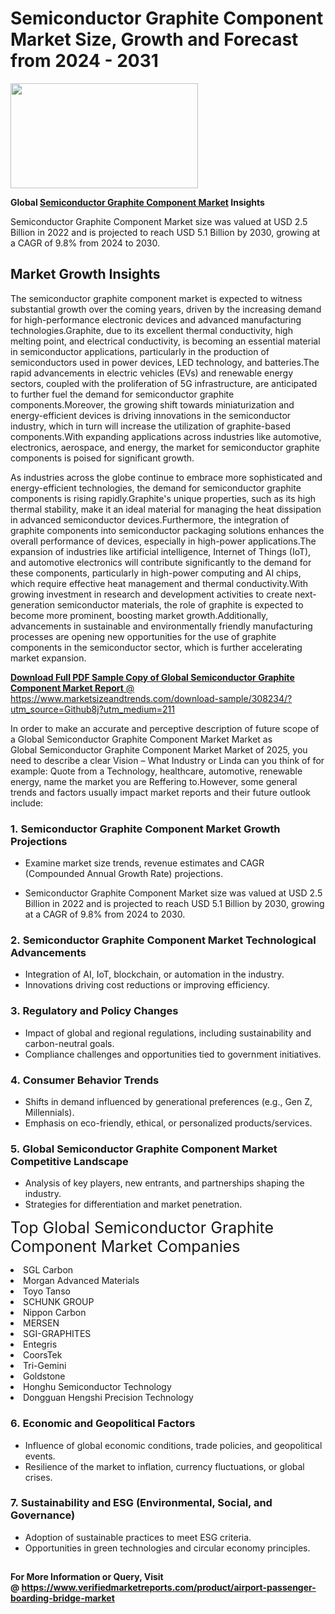 <H1>Semiconductor Graphite Component Market Size, Growth and Forecast from 2024 - 2031</H1><img class="aligncenter size-medium wp-image-584254" src="https://thirdeyenews.in/wp-content/uploads/2024/09/Global-Market-Research-300x168.jpeg" alt="" width="300" height="168" /><p><strong>Global&nbsp;<a href="https://www.marketsizeandtrends.com/download-sample/308234/?utm_source=Github8j?utm_medium=211">Semiconductor Graphite Component Market</a> Insights</strong></p><p>Semiconductor Graphite Component Market size was valued at USD 2.5 Billion in 2022 and is projected to reach USD 5.1 Billion by 2030, growing at a CAGR of 9.8% from 2024 to 2030.</p><p><h2>Market Growth Insights</h2> <p>The semiconductor graphite component market is expected to witness substantial growth over the coming years, driven by the increasing demand for high-performance electronic devices and advanced manufacturing technologies.Graphite, due to its excellent thermal conductivity, high melting point, and electrical conductivity, is becoming an essential material in semiconductor applications, particularly in the production of semiconductors used in power devices, LED technology, and batteries.The rapid advancements in electric vehicles (EVs) and renewable energy sectors, coupled with the proliferation of 5G infrastructure, are anticipated to further fuel the demand for semiconductor graphite components.Moreover, the growing shift towards miniaturization and energy-efficient devices is driving innovations in the semiconductor industry, which in turn will increase the utilization of graphite-based components.With expanding applications across industries like automotive, electronics, aerospace, and energy, the market for semiconductor graphite components is poised for significant growth.</p> <p><a href="#"></a></p> <p>As industries across the globe continue to embrace more sophisticated and energy-efficient technologies, the demand for semiconductor graphite components is rising rapidly.Graphite's unique properties, such as its high thermal stability, make it an ideal material for managing the heat dissipation in advanced semiconductor devices.Furthermore, the integration of graphite components into semiconductor packaging solutions enhances the overall performance of devices, especially in high-power applications.The expansion of industries like artificial intelligence, Internet of Things (IoT), and automotive electronics will contribute significantly to the demand for these components, particularly in high-power computing and AI chips, which require effective heat management and thermal conductivity.With growing investment in research and development activities to create next-generation semiconductor materials, the role of graphite is expected to become more prominent, boosting market growth.Additionally, advancements in sustainable and environmentally friendly manufacturing processes are opening new opportunities for the use of graphite components in the semiconductor sector, which is further accelerating market expansion.</p> <p><a href="#"></p><p><span class=""><strong>Download Full PDF Sample Copy of Global Semiconductor Graphite Component Market Report</strong> @ <a href="https://www.marketsizeandtrends.com/download-sample/308234/?utm_source=Github8j?utm_medium=211" target="_blank">https://www.marketsizeandtrends.com/download-sample/308234/?utm_source=Github8j?utm_medium=211</a></span></p><p>In order to make an accurate and perceptive description of future scope of a Global&nbsp;Semiconductor Graphite Component Market Market as Global&nbsp;Semiconductor Graphite Component Market Market of 2025, you need to describe a clear Vision &ndash; What Industry or Linda can you think of for example: Quote from a Technology, healthcare, automotive, renewable energy, name the market you are Reffering to.However, some general trends and factors usually impact market reports and their future outlook include:</p><h3>1.&nbsp;<strong>Semiconductor Graphite Component Market Growth Projections</strong></h3><ul><li>Examine market size trends, revenue estimates and CAGR (Compounded Annual Growth Rate) projections.</li><li><p>Semiconductor Graphite Component Market size was valued at USD 2.5 Billion in 2022 and is projected to reach USD 5.1 Billion by 2030, growing at a CAGR of 9.8% from 2024 to 2030.</p></li></ul><h3>2.&nbsp;<strong>Semiconductor Graphite Component Market Technological Advancements</strong></h3><ul><li>Integration of AI, IoT, blockchain, or automation in the industry.</li><li>Innovations driving cost reductions or improving efficiency.</li></ul><h3>3.&nbsp;<strong>Regulatory and Policy Changes</strong></h3><ul><li>Impact of global and regional regulations, including sustainability and carbon-neutral goals.</li><li>Compliance challenges and opportunities tied to government initiatives.</li></ul><h3>4.&nbsp;<strong>Consumer Behavior Trends</strong></h3><ul><li>Shifts in demand influenced by generational preferences (e.g., Gen Z, Millennials).</li><li>Emphasis on eco-friendly, ethical, or personalized products/services.</li></ul><h3>5.&nbsp;<strong>Global Semiconductor Graphite Component Market Competitive Landscape</strong></h3><ul><li>Analysis of key players, new entrants, and partnerships shaping the industry.</li><li>Strategies for differentiation and market penetration.</li></ul><p data-pm-slice="1 1 []"><span style="color: inherit; font-family: inherit; font-size: 25px;">Top Global Semiconductor Graphite Component Market Companies</span></p><div class="" data-test-id=""><p><li>SGL Carbon</li><li> Morgan Advanced Materials</li><li> Toyo Tanso</li><li> SCHUNK GROUP</li><li> Nippon Carbon</li><li> MERSEN</li><li> SGI-GRAPHITES</li><li> Entegris</li><li> CoorsTek</li><li> Tri-Gemini</li><li> Goldstone</li><li> Honghu Semiconductor Technology</li><li> Dongguan Hengshi Precision Technology</li></p></div><h3>6.&nbsp;<strong>Economic and Geopolitical Factors</strong></h3><ul><li>Influence of global economic conditions, trade policies, and geopolitical events.</li><li>Resilience of the market to inflation, currency fluctuations, or global crises.</li></ul><h3>7.&nbsp;<strong>Sustainability and ESG (Environmental, Social, and Governance)</strong></h3><ul><li>Adoption of sustainable practices to meet ESG criteria.</li><li>Opportunities in green technologies and circular economy principles.</li></ul><h2><strong style="font-size: 14px;">For More Information or Query, Visit @&nbsp;</strong><a style="background-color: #ffffff; font-size: 14px;" href="https://www.marketsizeandtrends.com/report/semiconductor-graphite-component-market/" target="_blank">https://www.verifiedmarketreports.com/product/airport-passenger-boarding-bridge-market</a></h2>